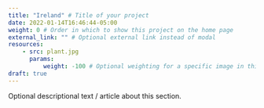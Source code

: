 ```yaml
---
title: "Ireland" # Title of your project
date: 2022-01-14T16:46:44-05:00
weight: 0 # Order in which to show this project on the home page
external_link: "" # Optional external link instead of modal
resources:
    - src: plant.jpg
      params:
          weight: -100 # Optional weighting for a specific image in this project folder
draft: true
---
```

Optional descriptional text / article about this section. 
